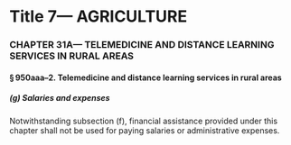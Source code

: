 
# Title 7— AGRICULTURE
### CHAPTER 31A— TELEMEDICINE AND DISTANCE LEARNING SERVICES IN RURAL AREAS
#### § 950aaa–2. Telemedicine and distance learning services in rural areas
##### (g) Salaries and expenses

Notwithstanding subsection (f), financial assistance provided under this chapter shall not be used for paying salaries or administrative expenses.
